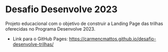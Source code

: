 # Desafio Desenvolve 2023

Projeto educacional com o objetivo de construir a Landing Page das trilhas oferecidas no Programa Desenvolve 2023.

- Link para o GitHub Pages: <https://carmencmattos.github.io/desafio-desenvolve-trilhas/>

